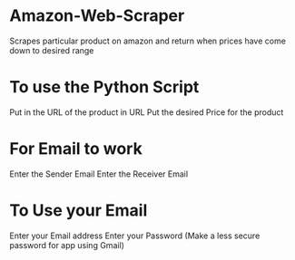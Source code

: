 # Amazon-Web-Scraper
Scrapes particular product on amazon and return when prices have come down to desired range

# To use the Python Script 

Put in the URL of the product in URL 
Put the desired Price for the product

# For Email to work

Enter the Sender Email
Enter the Receiver Email 

# To Use your Email
Enter your Email address
Enter your Password (Make a less secure password for app using Gmail)
